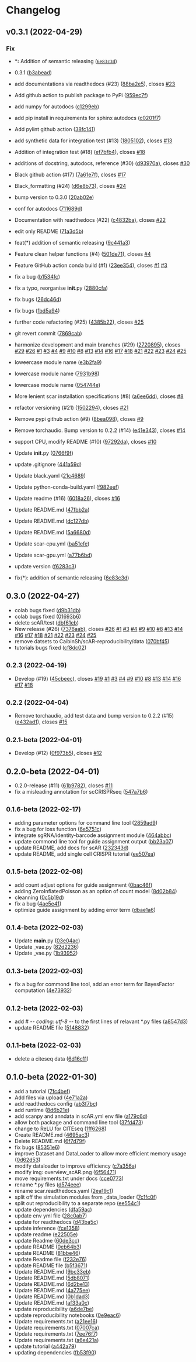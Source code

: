 # Changelog

<!--next-version-placeholder-->

## v0.3.1 (2022-04-29)
### Fix
* ***:** Addition of semantic releasing ([`6e83c3d`](https://github.com/Novartis/scAR/commit/6e83c3db418945e8d297b17112371b331e44e2de))
* 0.3.1 ([b3abead](https://github.com/Novartis/scAR/commit/b3abead))
* add documentations via readthedocs (#23) ([88ba2e5](https://github.com/Novartis/scAR/commit/88ba2e5)), closes [#23](https://github.com/Novartis/scAR/issues/23)
* Add github action to publish package to PyPi ([959ec7f](https://github.com/Novartis/scAR/commit/959ec7f))
* add numpy for autodocs ([c1299eb](https://github.com/Novartis/scAR/commit/c1299eb))
* add pip install in requirements for sphinx autodocs ([c0201f7](https://github.com/Novartis/scAR/commit/c0201f7))
* Add pylint github action ([38fc141](https://github.com/Novartis/scAR/commit/38fc141))
* add synthetic data for integration test (#13) ([1805102](https://github.com/Novartis/scAR/commit/1805102)), closes [#13](https://github.com/Novartis/scAR/issues/13)
* Addition of integration test (#18) ([ef7bfb4](https://github.com/Novartis/scAR/commit/ef7bfb4)), closes [#18](https://github.com/Novartis/scAR/issues/18)
* additions of docstring, autodocs, reference (#30) ([d93970a](https://github.com/Novartis/scAR/commit/d93970a)), closes [#30](https://github.com/Novartis/scAR/issues/30)
* Black github action (#17) ([7a61e7f](https://github.com/Novartis/scAR/commit/7a61e7f)), closes [#17](https://github.com/Novartis/scAR/issues/17)
* Black_formatting (#24) ([d6e8b73](https://github.com/Novartis/scAR/commit/d6e8b73)), closes [#24](https://github.com/Novartis/scAR/issues/24)

* bump version to 0.3.0 ([20ab02e](https://github.com/Novartis/scAR/commit/20ab02e))
* conf for autodocs ([711689d](https://github.com/Novartis/scAR/commit/711689d))
* Documentation with readthedocs (#22) ([c4832ba](https://github.com/Novartis/scAR/commit/c4832ba)), closes [#22](https://github.com/Novartis/scAR/issues/22)
* edit only README ([71a3d5b](https://github.com/Novartis/scAR/commit/71a3d5b))
* feat(*) addition of semantic releasing ([9c441a3](https://github.com/Novartis/scAR/commit/9c441a3))
* Feature clean helper functions (#4) ([501de71](https://github.com/Novartis/scAR/commit/501de71)), closes [#4](https://github.com/Novartis/scAR/issues/4)
* Feature GitHub action conda build (#1) ([23ee354](https://github.com/Novartis/scAR/commit/23ee354)), closes [#1](https://github.com/Novartis/scAR/issues/1) [#3](https://github.com/Novartis/scAR/issues/3)
* fix a bug ([b1534fc](https://github.com/Novartis/scAR/commit/b1534fc))
* fix a typo, reorganise __init__.py ([2880cfa](https://github.com/Novartis/scAR/commit/2880cfa))
* fix bugs ([26dc46d](https://github.com/Novartis/scAR/commit/26dc46d))
* fix bugs ([fbd5a94](https://github.com/Novartis/scAR/commit/fbd5a94))
* further code refactoring (#25) ([4385b22](https://github.com/Novartis/scAR/commit/4385b22)), closes [#25](https://github.com/Novartis/scAR/issues/25)
* git revert commit ([7869cab](https://github.com/Novartis/scAR/commit/7869cab))
* harmonize development and main branches (#29) ([2720895](https://github.com/Novartis/scAR/commit/2720895)), closes [#29](https://github.com/Novartis/scAR/issues/29) [#26](https://github.com/Novartis/scAR/issues/26) [#1](https://github.com/Novartis/scAR/issues/1) [#3](https://github.com/Novartis/scAR/issues/3) [#4](https://github.com/Novartis/scAR/issues/4) [#9](https://github.com/Novartis/scAR/issues/9) [#10](https://github.com/Novartis/scAR/issues/10) [#8](https://github.com/Novartis/scAR/issues/8) [#13](https://github.com/Novartis/scAR/issues/13) [#14](https://github.com/Novartis/scAR/issues/14) [#16](https://github.com/Novartis/scAR/issues/16) [#17](https://github.com/Novartis/scAR/issues/17) [#18](https://github.com/Novartis/scAR/issues/18) [#21](https://github.com/Novartis/scAR/issues/21) [#22](https://github.com/Novartis/scAR/issues/22) [#23](https://github.com/Novartis/scAR/issues/23) [#24](https://github.com/Novartis/scAR/issues/24) [#25](https://github.com/Novartis/scAR/issues/25)
* loweercase module name ([e3b2fa9](https://github.com/Novartis/scAR/commit/e3b2fa9))
* lowercase module name ([7931b98](https://github.com/Novartis/scAR/commit/7931b98))
* lowercase module name ([054744e](https://github.com/Novartis/scAR/commit/054744e))
* More lenient scar installation specifications (#8) ([a6ee6dd](https://github.com/Novartis/scAR/commit/a6ee6dd)), closes [#8](https://github.com/Novartis/scAR/issues/8)
* refactor versioning (#21) ([1502294](https://github.com/Novartis/scAR/commit/1502294)), closes [#21](https://github.com/Novartis/scAR/issues/21)
* Remove pypi github action (#9) ([8bea098](https://github.com/Novartis/scAR/commit/8bea098)), closes [#9](https://github.com/Novartis/scAR/issues/9)
* Remove torchaudio. Bump version to 0.2.2 (#14) ([e41e343](https://github.com/Novartis/scAR/commit/e41e343)), closes [#14](https://github.com/Novartis/scAR/issues/14)
* support CPU, modify README (#10) ([97292da](https://github.com/Novartis/scAR/commit/97292da)), closes [#10](https://github.com/Novartis/scAR/issues/10)
* Update __init__.py ([0766f9f](https://github.com/Novartis/scAR/commit/0766f9f))
* update .gitignore ([441a59d](https://github.com/Novartis/scAR/commit/441a59d))
* Update black.yaml ([21c4689](https://github.com/Novartis/scAR/commit/21c4689))
* Update python-conda-build.yaml ([f982eef](https://github.com/Novartis/scAR/commit/f982eef))
* Update readme (#16) ([6018a26](https://github.com/Novartis/scAR/commit/6018a26)), closes [#16](https://github.com/Novartis/scAR/issues/16)
* Update README.md ([47fbb2a](https://github.com/Novartis/scAR/commit/47fbb2a))
* Update README.md ([dc127db](https://github.com/Novartis/scAR/commit/dc127db))
* Update README.md ([5a6680d](https://github.com/Novartis/scAR/commit/5a6680d))
* Update scar-cpu.yml ([ba51efe](https://github.com/Novartis/scAR/commit/ba51efe))
* Update scar-gpu.yml ([a77b6bd](https://github.com/Novartis/scAR/commit/a77b6bd))
* update version ([f6283c3](https://github.com/Novartis/scAR/commit/f6283c3))
* fix(*): addition of semantic releasing ([6e83c3d](https://github.com/Novartis/scAR/commit/6e83c3d))



## 0.3.0 (2022-04-27)

* colab bugs fixed ([d9b31db](https://github.com/Novartis/scAR/commit/d9b31db))
* colab bugs fixed ([01693b6](https://github.com/Novartis/scAR/commit/01693b6))
* delete scAR/test ([dbf61eb](https://github.com/Novartis/scAR/commit/dbf61eb))
* New release (#26) ([7376aab](https://github.com/Novartis/scAR/commit/7376aab)), closes [#26](https://github.com/Novartis/scAR/issues/26) [#1](https://github.com/Novartis/scAR/issues/1) [#3](https://github.com/Novartis/scAR/issues/3) [#4](https://github.com/Novartis/scAR/issues/4) [#9](https://github.com/Novartis/scAR/issues/9) [#10](https://github.com/Novartis/scAR/issues/10) [#8](https://github.com/Novartis/scAR/issues/8) [#13](https://github.com/Novartis/scAR/issues/13) [#14](https://github.com/Novartis/scAR/issues/14) [#16](https://github.com/Novartis/scAR/issues/16) [#17](https://github.com/Novartis/scAR/issues/17) [#18](https://github.com/Novartis/scAR/issues/18) [#21](https://github.com/Novartis/scAR/issues/21) [#22](https://github.com/Novartis/scAR/issues/22) [#23](https://github.com/Novartis/scAR/issues/23) [#24](https://github.com/Novartis/scAR/issues/24) [#25](https://github.com/Novartis/scAR/issues/25)
* remove datsets to CaibinSh/scAR-reproducibility/data ([070bf45](https://github.com/Novartis/scAR/commit/070bf45))
* tutorials bugs fixed ([cf8dc02](https://github.com/Novartis/scAR/commit/cf8dc02))



## <small>0.2.3 (2022-04-19)</small>

* Develop (#19) ([45cbeec](https://github.com/Novartis/scAR/commit/45cbeec)), closes [#19](https://github.com/Novartis/scAR/issues/19) [#1](https://github.com/Novartis/scAR/issues/1) [#3](https://github.com/Novartis/scAR/issues/3) [#4](https://github.com/Novartis/scAR/issues/4) [#9](https://github.com/Novartis/scAR/issues/9) [#10](https://github.com/Novartis/scAR/issues/10) [#8](https://github.com/Novartis/scAR/issues/8) [#13](https://github.com/Novartis/scAR/issues/13) [#14](https://github.com/Novartis/scAR/issues/14) [#16](https://github.com/Novartis/scAR/issues/16) [#17](https://github.com/Novartis/scAR/issues/17) [#18](https://github.com/Novartis/scAR/issues/18)



## <small>0.2.2 (2022-04-04)</small>

* Remove torchaudio, add test data and bump version to 0.2.2 (#15) ([e432ad1](https://github.com/Novartis/scAR/commit/e432ad1)), closes [#15](https://github.com/Novartis/scAR/issues/15)



## <small>0.2.1-beta (2022-04-01)</small>

* Develop (#12) ([0f973b5](https://github.com/Novartis/scAR/commit/0f973b5)), closes [#12](https://github.com/Novartis/scAR/issues/12)



## 0.2.0-beta (2022-04-01)

* 0.2.0-release (#11) ([61b9782](https://github.com/Novartis/scAR/commit/61b9782)), closes [#11](https://github.com/Novartis/scAR/issues/11)
* fix a misleading annotation for scCRISPRseq ([547a7b6](https://github.com/Novartis/scAR/commit/547a7b6))



## <small>0.1.6-beta (2022-02-17)</small>

* adding parameter options for command line tool ([2859ad9](https://github.com/Novartis/scAR/commit/2859ad9))
* fix a bug for loss function ([6e5751c](https://github.com/Novartis/scAR/commit/6e5751c))
* integrate sgRNA/identity-barcode assignment module ([464abbc](https://github.com/Novartis/scAR/commit/464abbc))
* update commond line tool for guide assignment output ([bb23a07](https://github.com/Novartis/scAR/commit/bb23a07))
* update README, add docs for scAR ([232343d](https://github.com/Novartis/scAR/commit/232343d))
* update README, add single cell CRISPR tutorial ([ee507ea](https://github.com/Novartis/scAR/commit/ee507ea))



## <small>0.1.5-beta (2022-02-08)</small>

* add count adjust options for guide assignment ([0bac46f](https://github.com/Novartis/scAR/commit/0bac46f))
* adding ZeroInflatedPoisson as an option of count model ([8d02b84](https://github.com/Novartis/scAR/commit/8d02b84))
* cleanning ([0c5b19d](https://github.com/Novartis/scAR/commit/0c5b19d))
* fix a bug ([4ae5e41](https://github.com/Novartis/scAR/commit/4ae5e41))
* optimize guide assignment by adding error term ([dbae1a6](https://github.com/Novartis/scAR/commit/dbae1a6))



## <small>0.1.4-beta (2022-02-03)</small>

* Update __main__.py ([03e04ac](https://github.com/Novartis/scAR/commit/03e04ac))
* Update _vae.py ([82d2236](https://github.com/Novartis/scAR/commit/82d2236))
* Update _vae.py ([1b93952](https://github.com/Novartis/scAR/commit/1b93952))



## <small>0.1.3-beta (2022-02-03)</small>

* fix a bug for commond line tool, add an error term for BayesFactor computation ([4e73932](https://github.com/Novartis/scAR/commit/4e73932))



## <small>0.1.2-beta (2022-02-03)</small>

* add # -*- coding: utf-8 -*- to the first lines of relavant *.py files ([a8547d3](https://github.com/Novartis/scAR/commit/a8547d3))
* update README file ([5148832](https://github.com/Novartis/scAR/commit/5148832))



## <small>0.1.1-beta (2022-02-03)</small>

* delete a citeseq data ([6d16c11](https://github.com/Novartis/scAR/commit/6d16c11))



## 0.1.0-beta (2022-01-30)

* add a tutorial ([7fc4bef](https://github.com/Novartis/scAR/commit/7fc4bef))
* Add files via upload ([4e71a2a](https://github.com/Novartis/scAR/commit/4e71a2a))
* add readthedocs config ([ab3f7bc](https://github.com/Novartis/scAR/commit/ab3f7bc))
* add runtime ([8d6b21e](https://github.com/Novartis/scAR/commit/8d6b21e))
* add scanpy and anndata in scAR.yml env file ([a179c6d](https://github.com/Novartis/scAR/commit/a179c6d))
* allow both package and command line tool ([37fd473](https://github.com/Novartis/scAR/commit/37fd473))
* change to ReLU for CITEseq ([1ff6268](https://github.com/Novartis/scAR/commit/1ff6268))
* Create README.md ([4695ac3](https://github.com/Novartis/scAR/commit/4695ac3))
* Delete README.md ([6f7d79f](https://github.com/Novartis/scAR/commit/6f7d79f))
* fix bugs ([85351e6](https://github.com/Novartis/scAR/commit/85351e6))
* improve Dataset and DataLoader to allow more efficient memory usage ([0d62d53](https://github.com/Novartis/scAR/commit/0d62d53))
* modify dataloader to improve efficiency ([c7a356a](https://github.com/Novartis/scAR/commit/c7a356a))
* modify img: overview_scAR.png ([6f56471](https://github.com/Novartis/scAR/commit/6f56471))
* move requirements.txt under docs ([cce0773](https://github.com/Novartis/scAR/commit/cce0773))
* rename *.py files ([d574eee](https://github.com/Novartis/scAR/commit/d574eee))
* rename scar.readthedocs.yaml ([2ea19c1](https://github.com/Novartis/scAR/commit/2ea19c1))
* split off the simulation modules from _data_loader ([7c1fc0f](https://github.com/Novartis/scAR/commit/7c1fc0f))
* split out reproducibility to a separate repo ([ee554c1](https://github.com/Novartis/scAR/commit/ee554c1))
* update dependencies ([dfa59ac](https://github.com/Novartis/scAR/commit/dfa59ac))
* update env yml file ([28c0ab7](https://github.com/Novartis/scAR/commit/28c0ab7))
* update for readthedocs ([d43ba5c](https://github.com/Novartis/scAR/commit/d43ba5c))
* update inference ([fce1358](https://github.com/Novartis/scAR/commit/fce1358))
* update readme ([e22505e](https://github.com/Novartis/scAR/commit/e22505e))
* update Readme ([60de3cc](https://github.com/Novartis/scAR/commit/60de3cc))
* update README ([0eb64b3](https://github.com/Novartis/scAR/commit/0eb64b3))
* update README ([81bbe46](https://github.com/Novartis/scAR/commit/81bbe46))
* update Readme file ([f232e76](https://github.com/Novartis/scAR/commit/f232e76))
* update README file ([b5f3671](https://github.com/Novartis/scAR/commit/b5f3671))
* Update README.md ([9bc33eb](https://github.com/Novartis/scAR/commit/9bc33eb))
* Update README.md ([5db8071](https://github.com/Novartis/scAR/commit/5db8071))
* Update README.md ([6d2be13](https://github.com/Novartis/scAR/commit/6d2be13))
* Update README.md ([4a775ee](https://github.com/Novartis/scAR/commit/4a775ee))
* Update README.md ([0b1dad3](https://github.com/Novartis/scAR/commit/0b1dad3))
* Update README.md ([af33a0c](https://github.com/Novartis/scAR/commit/af33a0c))
* update reproducibility ([a6de7be](https://github.com/Novartis/scAR/commit/a6de7be))
* update reproducibility notebooks ([0e9eac6](https://github.com/Novartis/scAR/commit/0e9eac6))
* Update requirements.txt ([a21ee16](https://github.com/Novartis/scAR/commit/a21ee16))
* Update requirements.txt ([07007ca](https://github.com/Novartis/scAR/commit/07007ca))
* Update requirements.txt ([7ee76f7](https://github.com/Novartis/scAR/commit/7ee76f7))
* Update requirements.txt ([a6e421a](https://github.com/Novartis/scAR/commit/a6e421a))
* update tutorial ([a442a79](https://github.com/Novartis/scAR/commit/a442a79))
* updating dependencies ([fb53f90](https://github.com/Novartis/scAR/commit/fb53f90))


